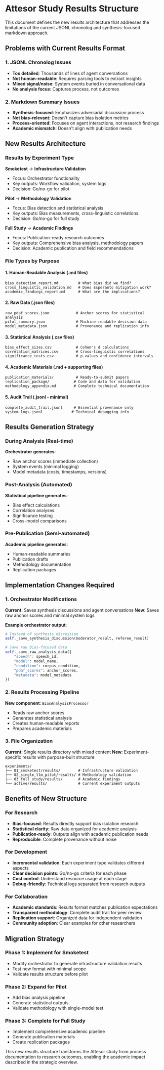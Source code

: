 # Attesor Study Results Structure

This document defines the new results architecture that addresses the limitations of the current JSONL chronolog and synthesis-focused markdown approach.

## Problems with Current Results Format

### 1. JSONL Chronolog Issues
- **Too detailed**: Thousands of lines of agent conversations
- **Not human-readable**: Requires parsing tools to extract insights
- **Mixed signal/noise**: System events buried in conversational data
- **No analysis focus**: Captures process, not outcomes

### 2. Markdown Summary Issues  
- **Synthesis-focused**: Emphasizes adversarial discussion process
- **Not bias-relevant**: Doesn't capture bias isolation metrics
- **Process-oriented**: Focuses on agent interactions, not research findings
- **Academic mismatch**: Doesn't align with publication needs

## New Results Architecture

### Results by Experiment Type

**Smoketest** → **Infrastructure Validation**
- Focus: Orchestrator functionality
- Key outputs: Workflow validation, system logs
- Decision: Go/no-go for pilot

**Pilot** → **Methodology Validation**  
- Focus: Bias detection and statistical analysis
- Key outputs: Bias measurements, cross-linguistic correlations
- Decision: Go/no-go for full study

**Full Study** → **Academic Findings**
- Focus: Publication-ready research outcomes
- Key outputs: Comprehensive bias analysis, methodology papers
- Decision: Academic publication and field recommendations

### File Types by Purpose

#### 1. **Human-Readable Analysis** (.md files)
```
bias_detection_report.md         # What bias did we find?
cross_linguistic_validation.md   # Does Esperanto mitigation work?
academic_findings_report.md      # What are the implications?
```

#### 2. **Raw Data** (.json files)
```
raw_pdaf_scores.json            # Anchor scores for statistical analysis
pilot_summary.json              # Machine-readable decision data
model_metadata.json             # Provenance and replication info
```

#### 3. **Statistical Analysis** (.csv files)
```
bias_effect_sizes.csv           # Cohen's d calculations
correlation_matrices.csv        # Cross-linguistic correlations
significance_tests.csv          # p-values and confidence intervals
```

#### 4. **Academic Materials** (.md + supporting files)
```
publication_materials/          # Ready-to-submit papers
replication_package/           # Code and data for validation
methodology_appendix.md        # Complete technical documentation
```

#### 5. **Audit Trail** (.jsonl - minimal)
```
complete_audit_trail.jsonl     # Essential provenance only
system_logs.jsonl             # Technical debugging info
```

## Results Generation Strategy

### During Analysis (Real-time)
**Orchestrator generates**:
- Raw anchor scores (immediate collection)
- System events (minimal logging)
- Model metadata (costs, timestamps, versions)

### Post-Analysis (Automated)
**Statistical pipeline generates**:
- Bias effect calculations
- Correlation analyses  
- Significance testing
- Cross-model comparisons

### Pre-Publication (Semi-automated)
**Academic pipeline generates**:
- Human-readable summaries
- Publication drafts
- Methodology documentation
- Replication packages

## Implementation Changes Required

### 1. Orchestrator Modifications
**Current**: Saves synthesis discussions and agent conversations
**New**: Saves raw anchor scores and minimal system logs

**Example orchestrator output**:
```python
# Instead of synthesis discussion
self._save_synthesis_discussion(moderator_result, referee_result)

# Save raw bias-focused data
self._save_raw_analysis_data({
    "speech": speech_id,
    "model": model_name, 
    "condition": corpus_condition,
    "pdaf_scores": anchor_scores,
    "metadata": model_metadata
})
```

### 2. Results Processing Pipeline
**New component**: `BiasAnalysisProcessor`
- Reads raw anchor scores
- Generates statistical analysis
- Creates human-readable reports
- Prepares academic materials

### 3. File Organization
**Current**: Single results directory with mixed content
**New**: Experiment-specific results with purpose-built structure

```
experiments/
├── 01_smoketest/results/        # Infrastructure validation
├── 02_single_llm_pilot/results/ # Methodology validation  
├── 03_full_study/results/       # Academic findings
└── active/results/              # Current experiment outputs
```

## Benefits of New Structure

### For Research
- **Bias-focused**: Results directly support bias isolation research
- **Statistical clarity**: Raw data organized for academic analysis
- **Publication-ready**: Outputs align with academic publication needs
- **Reproducible**: Complete provenance without noise

### For Development  
- **Incremental validation**: Each experiment type validates different aspects
- **Clear decision points**: Go/no-go criteria for each phase
- **Cost control**: Understand resource usage at each stage
- **Debug-friendly**: Technical logs separated from research outputs

### For Collaboration
- **Academic standards**: Results format matches publication expectations
- **Transparent methodology**: Complete audit trail for peer review
- **Replication support**: Organized data for independent validation
- **Community adoption**: Clear examples for other researchers

## Migration Strategy

### Phase 1: Implement for Smoketest
- Modify orchestrator to generate infrastructure validation results
- Test new format with minimal scope
- Validate results structure before pilot

### Phase 2: Expand for Pilot
- Add bias analysis pipeline
- Generate statistical outputs
- Validate methodology with single-model test

### Phase 3: Complete for Full Study
- Implement comprehensive academic pipeline
- Generate publication materials
- Create replication packages

This new results structure transforms the Attesor study from process documentation to research outcomes, enabling the academic impact described in the strategic overview. 